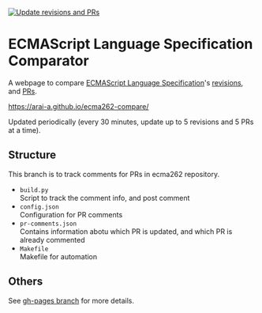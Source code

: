 [![Update revisions and PRs](https://github.com/arai-a/ecma262-compare/workflows/Update%20revisions%20and%20PRs/badge.svg)](https://github.com/arai-a/ecma262-compare/actions?query=workflow%3A%22Update+revisions+and+PRs%22)

# ECMAScript Language Specification Comparator

A webpage to compare [ECMAScript Language Specification](https://tc39.es/ecma262/)'s [revisions](https://github.com/tc39/ecma262/commits/master), and [PRs](https://github.com/tc39/ecma262/pulls).

https://arai-a.github.io/ecma262-compare/

Updated periodically (every 30 minutes, update up to 5 revisions and 5 PRs at a time).

## Structure

This branch is to track comments for PRs in ecma262 repository.

* `build.py`  
  Script to track the comment info, and post comment
* `config.json`  
  Configuration for PR comments
* `pr-comments.json`  
  Contains information abotu which PR is updated, and which PR is already commented
* `Makefile`  
  Makefile for automation

## Others

See [gh-pages branch](https://github.com/arai-a/ecma262-compare/tree/gh-pages) for more details.

